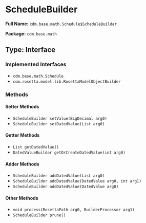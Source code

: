 # ScheduleBuilder

**Full Name:** `cdm.base.math.Schedule$ScheduleBuilder`

**Package:** `cdm.base.math`

## Type: Interface

### Implemented Interfaces

- `cdm.base.math.Schedule`
- `com.rosetta.model.lib.RosettaModelObjectBuilder`

### Methods

#### Setter Methods

- `ScheduleBuilder setValue(BigDecimal arg0)`
- `ScheduleBuilder setDatedValue(List arg0)`

#### Getter Methods

- `List getDatedValue()`
- `DatedValueBuilder getOrCreateDatedValue(int arg0)`

#### Adder Methods

- `ScheduleBuilder addDatedValue(List arg0)`
- `ScheduleBuilder addDatedValue(DatedValue arg0, int arg1)`
- `ScheduleBuilder addDatedValue(DatedValue arg0)`

#### Other Methods

- `void process(RosettaPath arg0, BuilderProcessor arg1)`
- `ScheduleBuilder prune()`


